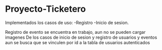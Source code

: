 # Proyecto-Ticketero
Implementados los casos de uso:
 -Registro
 -Inicio de sesion.

 Registro de evento se encuentra en trabajo, aun no se pueden cargar imagenes
 De los casos de inicio de sesion y registro de usuarios y eventos aun se busca que se vinculen por id a la tabla de usuarios autenticados
